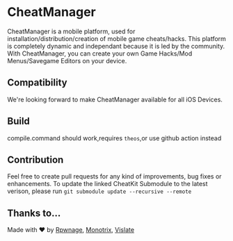 # CheatManager
CheatManager is a mobile platform, used for installation/distribution/creation of mobile game cheats/hacks. This platform is completely dynamic and independant because it is led by the community. With CheatManager, you can create your own Game Hacks/Mod Menus/Savegame Editors on your device.

## Compatibility
We're looking forward to make CheatManager available for all iOS Devices.
## Build
compile.command should work,requires `theos`,or use github action instead
## Contribution
Feel free to create pull requests for any kind of improvements, bug fixes or enhancements. To update the linked CheatKit Submodule to the latest verison, please run  `git submodule update --recursive --remote`

## Thanks to...

Made with ❤️ by [Rpwnage](https://twitter.com/rpwnage), [Monotrix](https://github.com/monotrix), [Vislate](https://github.com/Vislate)
